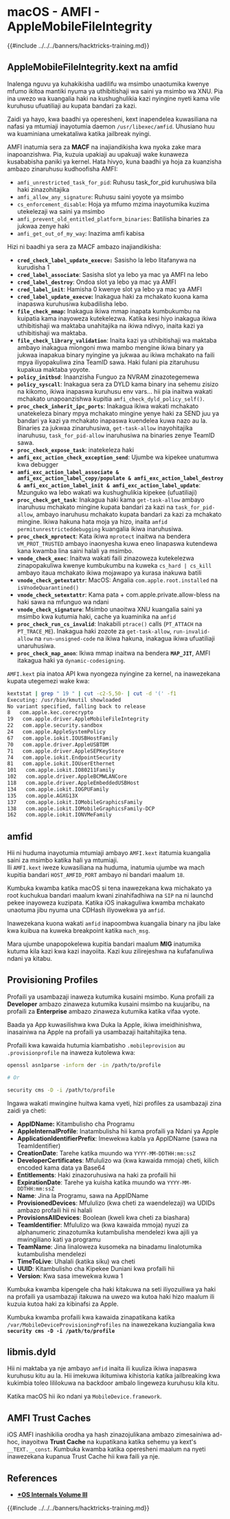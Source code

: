 # macOS - AMFI - AppleMobileFileIntegrity

{{#include ../../../banners/hacktricks-training.md}}

## AppleMobileFileIntegrity.kext na amfid

Inalenga nguvu ya kuhakikisha uadilifu wa msimbo unaotumika kwenye mfumo ikitoa mantiki nyuma ya uthibitishaji wa saini ya msimbo wa XNU. Pia ina uwezo wa kuangalia haki na kushughulikia kazi nyingine nyeti kama vile kuruhusu ufuatiliaji au kupata bandari za kazi.

Zaidi ya hayo, kwa baadhi ya operesheni, kext inapendelea kuwasiliana na nafasi ya mtumiaji inayotumia daemon `/usr/libexec/amfid`. Uhusiano huu wa kuaminiana umekataliwa katika jailbreak nyingi.

AMFI inatumia sera za **MACF** na inajiandikisha kwa nyoka zake mara inapoanzishwa. Pia, kuzuia upakiaji au upakuaji wake kunaweza kusababisha paniki ya kernel. Hata hivyo, kuna baadhi ya hoja za kuanzisha ambazo zinaruhusu kudhoofisha AMFI:

- `amfi_unrestricted_task_for_pid`: Ruhusu task_for_pid kuruhusiwa bila haki zinazohitajika
- `amfi_allow_any_signature`: Ruhusu saini yoyote ya msimbo
- `cs_enforcement_disable`: Hoja ya mfumo mzima inayotumika kuzima utekelezaji wa saini ya msimbo
- `amfi_prevent_old_entitled_platform_binaries`: Batilisha binaries za jukwaa zenye haki
- `amfi_get_out_of_my_way`: Inazima amfi kabisa

Hizi ni baadhi ya sera za MACF ambazo inajiandikisha:

- **`cred_check_label_update_execve:`** Sasisho la lebo litafanywa na kurudisha 1
- **`cred_label_associate`**: Sasisha slot ya lebo ya mac ya AMFI na lebo
- **`cred_label_destroy`**: Ondoa slot ya lebo ya mac ya AMFI
- **`cred_label_init`**: Hamisha 0 kwenye slot ya lebo ya mac ya AMFI
- **`cred_label_update_execve`:** Inakagua haki za mchakato kuona kama inapaswa kuruhusiwa kubadilisha lebo.
- **`file_check_mmap`:** Inakagua ikiwa mmap inapata kumbukumbu na kuipatia kama inayoweza kutekelezwa. Katika kesi hiyo inakagua ikiwa uthibitishaji wa maktaba unahitajika na ikiwa ndivyo, inaita kazi ya uthibitishaji wa maktaba.
- **`file_check_library_validation`**: Inaita kazi ya uthibitishaji wa maktaba ambayo inakagua miongoni mwa mambo mengine ikiwa binary ya jukwaa inapakua binary nyingine ya jukwaa au ikiwa mchakato na faili mpya iliyopakuliwa zina TeamID sawa. Haki fulani pia zitaruhusu kupakua maktaba yoyote.
- **`policy_initbsd`**: Inaanzisha Funguo za NVRAM zinazotegemewa
- **`policy_syscall`**: Inakagua sera za DYLD kama binary ina sehemu zisizo na kikomo, ikiwa inapaswa kuruhusu env vars... hii pia inaitwa wakati mchakato unapoanzishwa kupitia `amfi_check_dyld_policy_self()`.
- **`proc_check_inherit_ipc_ports`**: Inakagua ikiwa wakati mchakato unatekeleza binary mpya mchakato mingine yenye haki za SEND juu ya bandari ya kazi ya mchakato inapaswa kuendelea kuwa nazo au la. Binaries za jukwaa zinaruhusiwa, `get-task-allow` inayohitajika inaruhusu, `task_for_pid-allow` inaruhusiwa na binaries zenye TeamID sawa.
- **`proc_check_expose_task`**: inatekeleza haki
- **`amfi_exc_action_check_exception_send`**: Ujumbe wa kipekee unatumwa kwa debugger
- **`amfi_exc_action_label_associate & amfi_exc_action_label_copy/populate & amfi_exc_action_label_destroy & amfi_exc_action_label_init & amfi_exc_action_label_update`**: Mzunguko wa lebo wakati wa kushughulikia kipekee (ufuatiliaji)
- **`proc_check_get_task`**: Inakagua haki kama `get-task-allow` ambayo inaruhusu mchakato mingine kupata bandari za kazi na `task_for_pid-allow`, ambayo inaruhusu mchakato kupata bandari za kazi za mchakato mingine. Ikiwa hakuna hata moja ya hizo, inaita `amfid permitunrestricteddebugging` kuangalia ikiwa inaruhusiwa.
- **`proc_check_mprotect`**: Kata ikiwa `mprotect` inaitwa na bendera `VM_PROT_TRUSTED` ambayo inaonyesha kuwa eneo linapaswa kutendewa kana kwamba lina saini halali ya msimbo.
- **`vnode_check_exec`**: Inaitwa wakati faili zinazoweza kutekelezwa zinapopakuliwa kwenye kumbukumbu na kuweka `cs_hard | cs_kill` ambayo itaua mchakato ikiwa mojawapo ya kurasa inakuwa batili
- **`vnode_check_getextattr`**: MacOS: Angalia `com.apple.root.installed` na `isVnodeQuarantined()`
- **`vnode_check_setextattr`**: Kama pata + com.apple.private.allow-bless na haki sawa na mfunguo wa ndani
- &#x20;**`vnode_check_signature`**: Msimbo unaoitwa XNU kuangalia saini ya msimbo kwa kutumia haki, cache ya kuaminika na `amfid`
- &#x20;**`proc_check_run_cs_invalid`**: Inakabili `ptrace()` calls (`PT_ATTACH` na `PT_TRACE_ME`). Inakagua haki zozote za `get-task-allow`, `run-invalid-allow` na `run-unsigned-code` na ikiwa hakuna, inakagua ikiwa ufuatiliaji unaruhusiwa.
- **`proc_check_map_anon`**: Ikiwa mmap inaitwa na bendera **`MAP_JIT`**, AMFI itakagua haki ya `dynamic-codesigning`.

`AMFI.kext` pia inatoa API kwa nyongeza nyingine za kernel, na inawezekana kupata utegemezi wake kwa:
```bash
kextstat | grep " 19 " | cut -c2-5,50- | cut -d '(' -f1
Executing: /usr/bin/kmutil showloaded
No variant specified, falling back to release
8   com.apple.kec.corecrypto
19   com.apple.driver.AppleMobileFileIntegrity
22   com.apple.security.sandbox
24   com.apple.AppleSystemPolicy
67   com.apple.iokit.IOUSBHostFamily
70   com.apple.driver.AppleUSBTDM
71   com.apple.driver.AppleSEPKeyStore
74   com.apple.iokit.EndpointSecurity
81   com.apple.iokit.IOUserEthernet
101   com.apple.iokit.IO80211Family
102   com.apple.driver.AppleBCMWLANCore
118   com.apple.driver.AppleEmbeddedUSBHost
134   com.apple.iokit.IOGPUFamily
135   com.apple.AGXG13X
137   com.apple.iokit.IOMobileGraphicsFamily
138   com.apple.iokit.IOMobileGraphicsFamily-DCP
162   com.apple.iokit.IONVMeFamily
```
## amfid

Hii ni huduma inayotumia mtumiaji ambayo `AMFI.kext` itatumia kuangalia saini za msimbo katika hali ya mtumiaji.\
Ili `AMFI.kext` iweze kuwasiliana na huduma, inatumia ujumbe wa mach kupitia bandari `HOST_AMFID_PORT` ambayo ni bandari maalum `18`.

Kumbuka kwamba katika macOS si tena inawezekana kwa michakato ya root kuchukua bandari maalum kwani zinahifadhiwa na `SIP` na ni launchd pekee inayoweza kuzipata. Katika iOS inakaguliwa kwamba mchakato unaotuma jibu nyuma una CDHash iliyowekwa ya `amfid`.

Inawezekana kuona wakati `amfid` inapoombwa kuangalia binary na jibu lake kwa kuibua na kuweka breakpoint katika `mach_msg`.

Mara ujumbe unapopokelewa kupitia bandari maalum **MIG** inatumika kutuma kila kazi kwa kazi inayoiita. Kazi kuu zilirejeshwa na kufafanuliwa ndani ya kitabu.

## Provisioning Profiles

Profaili ya usambazaji inaweza kutumika kusaini msimbo. Kuna profaili za **Developer** ambazo zinaweza kutumika kusaini msimbo na kuujaribu, na profaili za **Enterprise** ambazo zinaweza kutumika katika vifaa vyote.

Baada ya App kuwasilishwa kwa Duka la Apple, ikiwa imeidhinishwa, inasainiwa na Apple na profaili ya usambazaji haitahitajika tena.

Profaili kwa kawaida hutumia kiambatisho `.mobileprovision` au `.provisionprofile` na inaweza kutolewa kwa:
```bash
openssl asn1parse -inform der -in /path/to/profile

# Or

security cms -D -i /path/to/profile
```
Ingawa wakati mwingine huitwa kama vyeti, hizi profiles za usambazaji zina zaidi ya cheti:

- **AppIDName:** Kitambulisho cha Programu
- **AppleInternalProfile**: Inatambulisha hii kama profaili ya Ndani ya Apple
- **ApplicationIdentifierPrefix**: Imewekwa kabla ya AppIDName (sawa na TeamIdentifier)
- **CreationDate**: Tarehe katika muundo wa `YYYY-MM-DDTHH:mm:ssZ`
- **DeveloperCertificates**: Mfululizo wa (kwa kawaida mmoja) cheti, kilich encoded kama data ya Base64
- **Entitlements**: Haki zinazoruhusiwa na haki za profaili hii
- **ExpirationDate**: Tarehe ya kuisha katika muundo wa `YYYY-MM-DDTHH:mm:ssZ`
- **Name**: Jina la Programu, sawa na AppIDName
- **ProvisionedDevices**: Mfululizo (kwa cheti za waendelezaji) wa UDIDs ambazo profaili hii ni halali
- **ProvisionsAllDevices**: Boolean (kweli kwa cheti za biashara)
- **TeamIdentifier**: Mfululizo wa (kwa kawaida mmoja) nyuzi za alphanumeric zinazotumika kutambulisha mendelezi kwa ajili ya mwingiliano kati ya programu
- **TeamName**: Jina linaloweza kusomeka na binadamu linalotumika kutambulisha mendelezi
- **TimeToLive**: Uhalali (katika siku) wa cheti
- **UUID**: Kitambulisho cha Kipekee Duniani kwa profaili hii
- **Version**: Kwa sasa imewekwa kuwa 1

Kumbuka kwamba kipengele cha haki kitakuwa na seti iliyozuiliwa ya haki na profaili ya usambazaji itakuwa na uwezo wa kutoa haki hizo maalum ili kuzuia kutoa haki za kibinafsi za Apple.

Kumbuka kwamba profaili kwa kawaida zinapatikana katika `/var/MobileDeviceProvisioningProfiles` na inawezekana kuziangalia kwa **`security cms -D -i /path/to/profile`**

## **libmis.dyld**

Hii ni maktaba ya nje ambayo `amfid` inaita ili kuuliza ikiwa inapaswa kuruhusu kitu au la. Hii imekuwa ikitumiwa kihistoria katika jailbreaking kwa kukimbia toleo lililokuwa na backdoor ambalo lingeweza kuruhusu kila kitu.

Katika macOS hii iko ndani ya `MobileDevice.framework`.

## AMFI Trust Caches

iOS AMFI inashikilia orodha ya hash zinazojulikana ambazo zimesainiwa ad-hoc, inayoitwa **Trust Cache** na kupatikana katika sehemu ya kext's `__TEXT.__const`. Kumbuka kwamba katika operesheni maalum na nyeti inawezekana kupanua Trust Cache hii kwa faili ya nje.

## References

- [**\*OS Internals Volume III**](https://newosxbook.com/home.html)

{{#include ../../../banners/hacktricks-training.md}}
